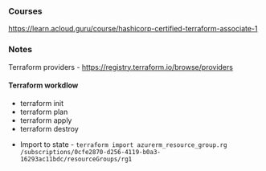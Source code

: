 ### Courses
https://learn.acloud.guru/course/hashicorp-certified-terraform-associate-1

### Notes
Terraform providers - https://registry.terraform.io/browse/providers

#### Terraform workdlow
- terraform init
- terraform plan
- terraform apply
- terraform destroy

* Import to state - ```terraform import azurerm_resource_group.rg /subscriptions/0cfe2870-d256-4119-b0a3-16293ac11bdc/resourceGroups/rg1```
